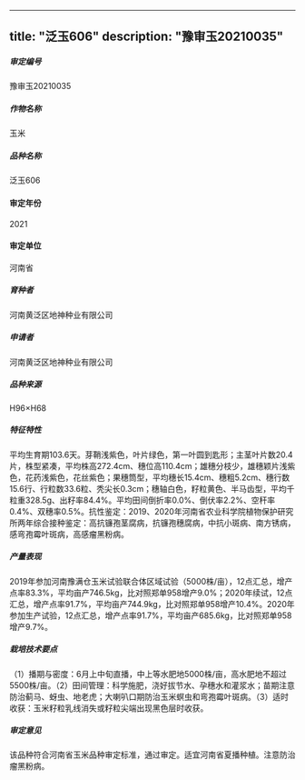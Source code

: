 
---
title: "泛玉606"
description: "豫审玉20210035"
---
##### 审定编号 
豫审玉20210035

##### 作物名称
玉米

##### 品种名称
泛玉606

#### 审定年份
2021	

#### 审定单位
河南省

##### 育种者
河南黄泛区地神种业有限公司

##### 申请者
河南黄泛区地神种业有限公司

##### 品种来源
H96×H68

##### 特征特性
平均生育期103.6天。芽鞘浅紫色，叶片绿色，第一叶圆到匙形；主茎叶片数20.4片，株型紧凑，平均株高272.4cm、穗位高110.4cm；雄穗分枝少，雄穗颖片浅紫色，花药浅紫色，花丝紫色；果穗筒型，平均穗长15.4cm、穗粗5.2cm、穗行数15.6行、行粒数33.6粒、秃尖长0.3cm；穗轴白色，籽粒黄色、半马齿型，平均千粒重328.5g、出籽率84.4%。平均田间倒折率0.0%、倒伏率2.2%、空秆率0.4%、双穗率0.5%。抗性鉴定：2019、2020年河南省农业科学院植物保护研究所两年综合接种鉴定：高抗镰孢茎腐病，抗镰孢穗腐病，中抗小斑病、南方锈病，感弯孢霉叶斑病，高感瘤黑粉病。

##### 产量表现
2019年参加河南豫满仓玉米试验联合体区域试验（5000株/亩），12点汇总，增产点率83.3%，平均亩产746.5kg，比对照郑单958增产9.0%；2020年续试，12点汇总，增产点率91.7%，平均亩产744.9kg，比对照郑单958增产10.4%。2020年参加生产试验，12点汇总，增产点率91.7%，平均亩产685.6kg，比对照郑单958增产9.7%。

##### 栽培技术要点
（1）播期与密度：6月上中旬直播，中上等水肥地5000株/亩，高水肥地不超过5500株/亩。（2）田间管理：科学施肥，浇好拔节水、孕穗水和灌浆水；苗期注意防治蓟马、蚜虫、地老虎；大喇叭口期防治玉米螟虫和弯孢霉叶斑病。（3）适时收获：玉米籽粒乳线消失或籽粒尖端出现黑色层时收获。

##### 审定意见
该品种符合河南省玉米品种审定标准，通过审定。适宜河南省夏播种植。注意防治瘤黑粉病。


